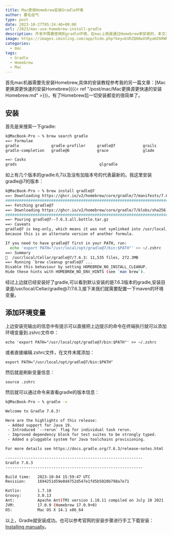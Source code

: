 ```yaml
---
title: Mac使用Homebrew安装Gradle环境
author: 要名俗气
type: post
date: 2023-10-27T05:24:40+00:00
url: /2023/mac-use-homebrew-install-gradle
description: 开发中需要使用到gradle环境，在mac上我是通过Homebrew来安装的，本文主要讲述如何通过Homebrew来安装gradle并配置环境变量。
image: https://images.iminling.com/app/hide.php?key=b1RZQ08wVXRyaHZ6RWNrVmZJTU53b3VobUVYZG5PM1lPRjVqTTV3QSt5N0IxTzJidFh6VFlCRVhMSGY2cUZGcnR2VG1ob1k9
categories:
  - mac
tags:
  - Gradle
  - Homebrew
  - Mac
---
```

首先mac机器需要先安装Homebrew,具体的安装教程参考我的另一篇文章：[Mac更换源更快速的安装Homebrew]({{< ref "/post/mac/Mac更换源更快速的安装Homebrew.md" >}})，有了Homebrew后一切安装都变的很简单了。

## 安装

首先是来搜索一下gradle:

```bash
k@MacBook-Pro ~ % brew search gradle
==> Formulae
gradle              gradle-profiler     gradle@7            grails
gradle-completion   gradle@6            grace               glade

==> Casks
grads                                    qlgradle
```

如上有几个版本的gradle:6,7以及没有加版本号的代表最新的。我这里安装gradle@7的版本：

```bash
k@MacBook-Pro ~ % brew install gradle@7
==> Downloading https://ghcr.io/v2/homebrew/core/gradle/7/manifests/7.6.3
######################################################################### 100.0%
==> Fetching gradle@7
==> Downloading https://ghcr.io/v2/homebrew/core/gradle/7/blobs/sha256:cc0def9cb
######################################################################### 100.0%
==> Pouring gradle@7--7.6.3.all.bottle.tar.gz
==> Caveats
gradle@7 is keg-only, which means it was not symlinked into /usr/local,
because this is an alternate version of another formula.

If you need to have gradle@7 first in your PATH, run:
  echo 'export PATH="/usr/local/opt/gradle@7/bin:$PATH"' >> ~/.zshrc
==> Summary
🍺  /usr/local/Cellar/gradle@7/7.6.3: 11,535 files, 272.3MB
==> Running `brew cleanup gradle@7`...
Disable this behaviour by setting HOMEBREW_NO_INSTALL_CLEANUP.
Hide these hints with HOMEBREW_NO_ENV_HINTS (see `man brew`).
```

经过上边就已经安装好了gradle,可以看到默认安装的是7.6.3版本的gradle,安装目录是/usr/local/Cellar/gradle@7/7.6.3,接下来我们就需要配置一下maven的环境变量。

## 添加环境变量

上边安装完输出的信息中有提示可以直接把上边提示的命令在终端执行就可以添加环境变量到.zshrc文件中：

```
echo 'export PATH="/usr/local/opt/gradle@7/bin:$PATH"' >> ~/.zshrc
```

或者直接编辑.zshrc文件，在文件末尾添加：

```
export PATH="/usr/local/opt/gradle@7/bin:$PATH"
```

然后就是刷新变量信息：

```
source .zshrc
```

然后就可以通过命令来查看gradle的版本信息：

```bash
k@MacBook-Pro ~ % gradle -v

Welcome to Gradle 7.6.3!

Here are the highlights of this release:
 - Added support for Java 19.
 - Introduced `--rerun` flag for individual task rerun.
 - Improved dependency block for test suites to be strongly typed.
 - Added a pluggable system for Java toolchains provisioning.

For more details see https://docs.gradle.org/7.6.3/release-notes.html

------------------------------------------------------------
Gradle 7.6.3
------------------------------------------------------------

Build time:   2023-10-04 15:59:47 UTC
Revision:     1694251d59e0d4752d547e1fd5b5020b798a7e71

Kotlin:       1.7.10
Groovy:       3.0.13
Ant:          Apache Ant(TM) version 1.10.11 compiled on July 10 2021
JVM:          17.0.9 (Homebrew 17.0.9+0)
OS:           Mac OS X 14.1 x86_64
```

以上，Gradle就安装成功。也可以参考官网的安装步骤进行手工下载安装：[Installing manually](https://gradle.org/install/)。
